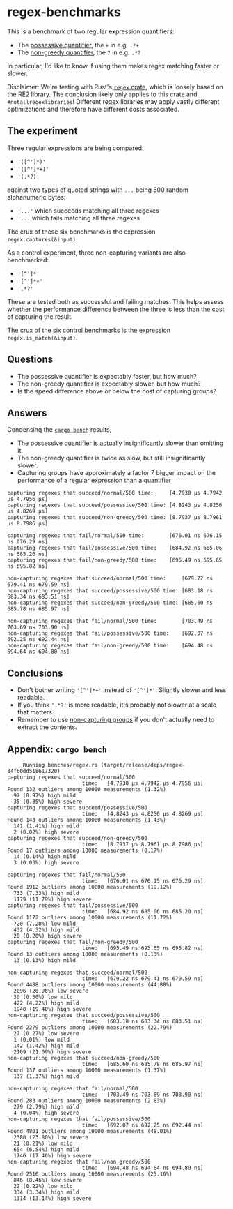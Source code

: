 # regex-benchmarks

This is a benchmark of two regular expression quantifiers:

- The [possessive quantifier][possessive], the `+` in e.g. `.*+`
- The [non-greedy quantifier][non-greedy], the `?` in e.g. `.*?`

[possessive]: https://www.regular-expressions.info/possessive.html
[non-greedy]: https://www.regular-expressions.info/repeat.html

In particular, I'd like to know if using them makes regex matching faster or
slower.

Disclaimer: We're testing with Rust's [`regex` crate][regex-crate], which is
loosely based on the RE2 library. The conclusion likely only applies to this
crate and `#notallregexlibraries`! Different regex libraries may apply vastly
different optimizations and therefore have different costs associated.

[regex-crate]: https://docs.rs/regex/latest/regex/

## The experiment

Three regular expressions are being compared:

- `'([^']*)'`
- `'([^']*+)'`
- `'(.*?)'`

against two types of quoted strings with `...` being 500 random alphanumeric bytes:

- `'...'` which succeeds matching all three regexes
- `'...` which fails matching all three regexes

The crux of these six benchmarks is the expression `regex.captures(&input)`.

As a control experiment, three non-capturing variants are also benchmarked:

- `'[^']*'`
- `'[^']*+'`
- `'.*?'`

These are tested both as successful and failing matches. This helps assess
whether the performance difference between the three is less than the cost of
capturing the result.

The crux of the six control benchmarks is the expression `regex.is_match(&input)`.

## Questions

- The possessive quantifier is expectably faster, but how much?
- The non-greedy quantifier is expectably slower, but how much?
- Is the speed difference above or below the cost of capturing groups?

## Answers

Condensing the [`cargo bench`](#appendix-cargo-bench) results,

- The possessive quantifier is actually insignificantly slower than omitting it.
- The non-greedy quantifier is twice as slow, but still insignificantly slower.
- Capturing groups have approximately a factor 7 bigger impact on the performance
  of a regular expression than a quantifier

```
capturing regexes that succeed/normal/500 time:     [4.7930 µs 4.7942 µs 4.7956 µs]
capturing regexes that succeed/possessive/500 time: [4.8243 µs 4.8256 µs 4.8269 µs]
capturing regexes that succeed/non-greedy/500 time: [8.7937 µs 8.7961 µs 8.7986 µs]

capturing regexes that fail/normal/500 time:        [676.01 ns 676.15 ns 676.29 ns]
capturing regexes that fail/possessive/500 time:    [684.92 ns 685.06 ns 685.20 ns]
capturing regexes that fail/non-greedy/500 time:    [695.49 ns 695.65 ns 695.82 ns]

non-capturing regexes that succeed/normal/500 time:     [679.22 ns 679.41 ns 679.59 ns]
non-capturing regexes that succeed/possessive/500 time: [683.18 ns 683.34 ns 683.51 ns]
non-capturing regexes that succeed/non-greedy/500 time: [685.60 ns 685.78 ns 685.97 ns]

non-capturing regexes that fail/normal/500 time:        [703.49 ns 703.69 ns 703.90 ns]
non-capturing regexes that fail/possessive/500 time:    [692.07 ns 692.25 ns 692.44 ns]
non-capturing regexes that fail/non-greedy/500 time:    [694.48 ns 694.64 ns 694.80 ns]
```

## Conclusions

- Don't bother writing `'[^']*+'` instead of `'[^']*'`: Slightly slower and less readable.
- If you think `'.*?'` is more readable, it's probably not slower at a scale that matters.
- Remember to use [non-capturing groups][non-capture] if you don't actually need to extract the contents.

[non-capture]: https://www.regular-expressions.info/brackets.html

## Appendix: `cargo bench`

```
     Running benches/regex.rs (target/release/deps/regex-84f60dd518617320)
capturing regexes that succeed/normal/500
                        time:   [4.7930 µs 4.7942 µs 4.7956 µs]
Found 132 outliers among 10000 measurements (1.32%)
  97 (0.97%) high mild
  35 (0.35%) high severe
capturing regexes that succeed/possessive/500
                        time:   [4.8243 µs 4.8256 µs 4.8269 µs]
Found 143 outliers among 10000 measurements (1.43%)
  141 (1.41%) high mild
  2 (0.02%) high severe
capturing regexes that succeed/non-greedy/500
                        time:   [8.7937 µs 8.7961 µs 8.7986 µs]
Found 17 outliers among 10000 measurements (0.17%)
  14 (0.14%) high mild
  3 (0.03%) high severe

capturing regexes that fail/normal/500
                        time:   [676.01 ns 676.15 ns 676.29 ns]
Found 1912 outliers among 10000 measurements (19.12%)
  733 (7.33%) high mild
  1179 (11.79%) high severe
capturing regexes that fail/possessive/500
                        time:   [684.92 ns 685.06 ns 685.20 ns]
Found 1172 outliers among 10000 measurements (11.72%)
  720 (7.20%) low mild
  432 (4.32%) high mild
  20 (0.20%) high severe
capturing regexes that fail/non-greedy/500
                        time:   [695.49 ns 695.65 ns 695.82 ns]
Found 13 outliers among 10000 measurements (0.13%)
  13 (0.13%) high mild

non-capturing regexes that succeed/normal/500
                        time:   [679.22 ns 679.41 ns 679.59 ns]
Found 4488 outliers among 10000 measurements (44.88%)
  2096 (20.96%) low severe
  30 (0.30%) low mild
  422 (4.22%) high mild
  1940 (19.40%) high severe
non-capturing regexes that succeed/possessive/500
                        time:   [683.18 ns 683.34 ns 683.51 ns]
Found 2279 outliers among 10000 measurements (22.79%)
  27 (0.27%) low severe
  1 (0.01%) low mild
  142 (1.42%) high mild
  2109 (21.09%) high severe
non-capturing regexes that succeed/non-greedy/500
                        time:   [685.60 ns 685.78 ns 685.97 ns]
Found 137 outliers among 10000 measurements (1.37%)
  137 (1.37%) high mild

non-capturing regexes that fail/normal/500
                        time:   [703.49 ns 703.69 ns 703.90 ns]
Found 283 outliers among 10000 measurements (2.83%)
  279 (2.79%) high mild
  4 (0.04%) high severe
non-capturing regexes that fail/possessive/500
                        time:   [692.07 ns 692.25 ns 692.44 ns]
Found 4801 outliers among 10000 measurements (48.01%)
  2380 (23.80%) low severe
  21 (0.21%) low mild
  654 (6.54%) high mild
  1746 (17.46%) high severe
non-capturing regexes that fail/non-greedy/500
                        time:   [694.48 ns 694.64 ns 694.80 ns]
Found 2516 outliers among 10000 measurements (25.16%)
  846 (8.46%) low severe
  22 (0.22%) low mild
  334 (3.34%) high mild
  1314 (13.14%) high severe
```

## 
